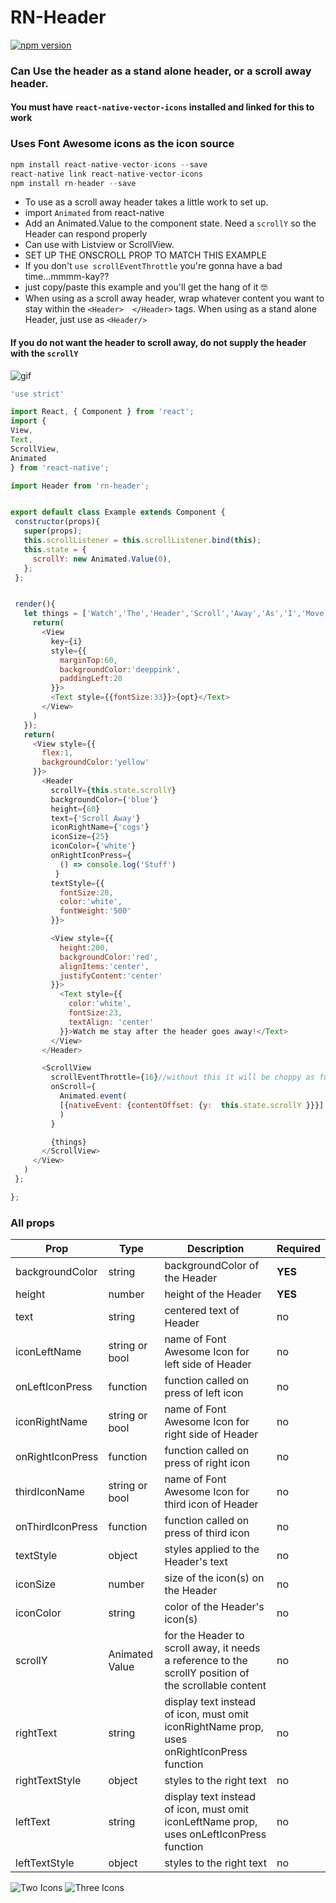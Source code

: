 # RN-Header
<a href="https://npmjs.org/package/rn-header"><img alt="npm version" src="http://img.shields.io/npm/dt/rn-header.svg?style=flat-square"></a>
### Can Use the header as a stand alone header, or a scroll away header.

#### You must have `react-native-vector-icons` installed and linked for this to work


### Uses Font Awesome icons as the icon source
```js
npm install react-native-vector-icons --save
react-native link react-native-vector-icons
npm install rn-header --save

```
- To use as a scroll away header takes a little work to set up.
- import `Animated` from react-native
- Add an Animated.Value to the component state.  Need a `scrollY` so the Header can respond properly
- Can use with Listview or ScrollView.
- SET UP THE ONSCROLL PROP TO MATCH THIS EXAMPLE
- If you don't `use scrollEventThrottle` you're gonna have a bad time...mmmm-kay??
- just copy/paste this example and you'll get the hang of it 🤓
- When using as a scroll away header, wrap whatever content you want to stay within the `<Header>  </Header>` tags.  When using as a stand alone Header, just use as `<Header/>`


####  If you do not want the header to scroll away,  do not supply the header with the `scrollY`



![gif](./scrollaway.gif "scroll away")

```js
'use strict'

import React, { Component } from 'react';
import {
View,
Text,
ScrollView,
Animated
} from 'react-native';

import Header from 'rn-header';


export default class Example extends Component {
 constructor(props){
   super(props);
   this.scrollListener = this.scrollListener.bind(this);
   this.state = {
     scrollY: new Animated.Value(0),
   };
 };


 render(){
   let things = ['Watch','The','Header','Scroll','Away','As','I','Move'].map((opt,i) => {
     return(
       <View
         key={i}
         style={{
           marginTop:60,
           backgroundColor:'deeppink',
           paddingLeft:20
         }}>
         <Text style={{fontSize:33}}>{opt}</Text>
       </View>
     )
   });
   return(
     <View style={{
       flex:1,
       backgroundColor:'yellow'
     }}>
       <Header
         scrollY={this.state.scrollY}
         backgroundColor={'blue'}
         height={60}
         text={'Scroll Away'}
         iconRightName={'cogs'}
         iconSize={25}
         iconColor={'white'}
         onRightIconPress={
           () => console.log('Stuff')
          }
         textStyle={{
           fontSize:20,
           color:'white',
           fontWeight:'500'
         }}>

         <View style={{
           height:200,
           backgroundColor:'red',
           alignItems:'center',
           justifyContent:'center'
         }}>
           <Text style={{
             color:'white',
             fontSize:23,
             textAlign: 'center'
           }}>Watch me stay after the header goes away!</Text>
         </View>
       </Header>

       <ScrollView
         scrollEventThrottle={16}//without this it will be choppy as fuck
         onScroll={
           Animated.event(
           [{nativeEvent: {contentOffset: {y:  this.state.scrollY }}}]
           )
         }

         {things}
       </ScrollView>
     </View>
   )
 };

};
```

### All props
| Prop  |  Type  | Description       | Required |
| ---   | ---    | ---               | --- |
| backgroundColor | string           | backgroundColor of the Header                     | **YES** |
| height          | number           | height of the Header                              | **YES** |
| text            | string           | centered text of Header                           |  no |
| iconLeftName    | string or bool   | name of Font Awesome Icon for left side of Header |no |
| onLeftIconPress | function         | function called on press of left icon             |no |
| iconRightName   | string or bool   | name of Font Awesome Icon for right side of Header|  no |
| onRightIconPress| function         | function called on press of right icon            |no |
| thirdIconName   | string or bool   | name of Font Awesome Icon for third icon of Header|no |
| onThirdIconPress| function         | function called on press of third icon            |no |
| textStyle       | object           | styles applied to the Header's text               |  no |
| iconSize        | number           | size of the icon(s) on the Header                 |no |
| iconColor       | string           | color of the Header's icon(s)                     |no |
| scrollY         | Animated Value   | for the Header to scroll away, it needs a reference to the scrollY position of the scrollable content|  no |
| rightText | string | display text instead of icon, must omit iconRightName prop, uses onRightIconPress function | no|
| rightTextStyle | object | styles to the right text | no|
| leftText | string | display text instead of icon, must omit iconLeftName prop, uses onLeftIconPress function | no|
| leftTextStyle | object | styles to the right text | no|


![Two Icons](./TwoIcons.png "Two Icons")
![Three Icons](./ThreeIcons.png "Three Icons")
